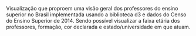 Visualização que proproem uma visão geral dos professores do ensino superior no Brasil implementada usando a biblioteca d3 e dados do Censo do Ensino Superior de 2014. Sendo possível visualizar a faixa etária dos professores, formação, cor declarada e estado/universidade em que atuam.
